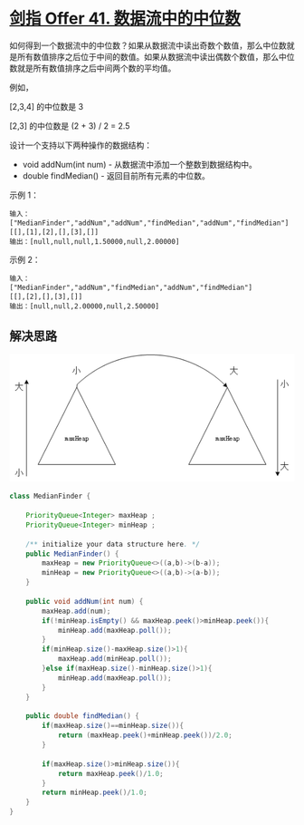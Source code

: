 # [剑指 Offer 41. 数据流中的中位数](https://leetcode-cn.com/problems/shu-ju-liu-zhong-de-zhong-wei-shu-lcof/)

如何得到一个数据流中的中位数？如果从数据流中读出奇数个数值，那么中位数就是所有数值排序之后位于中间的数值。如果从数据流中读出偶数个数值，那么中位数就是所有数值排序之后中间两个数的平均值。

例如，

[2,3,4] 的中位数是 3

[2,3] 的中位数是 (2 + 3) / 2 = 2.5

设计一个支持以下两种操作的数据结构：

* void addNum(int num) - 从数据流中添加一个整数到数据结构中。
* double findMedian() - 返回目前所有元素的中位数。

示例 1：
```
输入：
["MedianFinder","addNum","addNum","findMedian","addNum","findMedian"]
[[],[1],[2],[],[3],[]]
输出：[null,null,null,1.50000,null,2.00000]
```
示例 2：
```
输入：
["MedianFinder","addNum","findMedian","addNum","findMedian"]
[[],[2],[],[3],[]]
输出：[null,null,2.00000,null,2.50000]
```

## 解决思路

![image-20200728152212378](数据流的中位数.assets/image-20200728152212378.png)



```java
class MedianFinder {

    PriorityQueue<Integer> maxHeap ; 
    PriorityQueue<Integer> minHeap ;

    /** initialize your data structure here. */
    public MedianFinder() {
        maxHeap = new PriorityQueue<>((a,b)->(b-a));
        minHeap = new PriorityQueue<>((a,b)->(a-b));
    }
    
    public void addNum(int num) {
        maxHeap.add(num);
        if(!minHeap.isEmpty() && maxHeap.peek()>minHeap.peek()){
            minHeap.add(maxHeap.poll());
        }
        if(minHeap.size()-maxHeap.size()>1){
            maxHeap.add(minHeap.poll());
        }else if(maxHeap.size()-minHeap.size()>1){
            minHeap.add(maxHeap.poll());
        }
    }
    
    public double findMedian() {
        if(maxHeap.size()==minHeap.size()){
            return (maxHeap.peek()+minHeap.peek())/2.0;
        }
        
        if(maxHeap.size()>minHeap.size()){
            return maxHeap.peek()/1.0;
        }
        return minHeap.peek()/1.0;
    }
}
```

